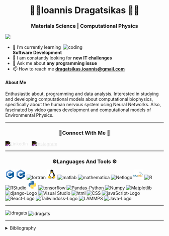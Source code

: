 <h1 align="center"> 👨‍💻Ioannis Dragatsikas 👨‍💻 </h1>
<h3 align="center"> Materials Science | Computational Physics</h3>

![](https://komarev.com/ghpvc/?username=idragats&color=blue)

<img align="right" width="320"  src="https://media2.giphy.com/media/v1.Y2lkPTc5MGI3NjExOGE4ZDRjMGE5M2NhZDZhYTgzMThiNTlhOTZkZmY1MWZiZTI1YzAwOCZjdD1n/qgQUggAC3Pfv687qPC/giphy.gif" alt="coding"> 

- 🌱 I’m currently learning **Software Development**  
- 👯 I am constantly looking for **new IT challenges**
- 💬 Ask me about **any programming issue**
- 📫 How to reach me **dragatsikas.ioannis@gmail.com**

<h4 align="left">About Me</h4>
<p>Enthusiastic about, programming and data analysis. Interested in studying and developing computational models about computational biophysics, specifically about the human nervous system using Neural Networks. 
Also, fascinated by video games development and  computational models of Environmental Physics.</p>


<hr>

<h3 align="center"> 📠Connect With Me 📠</h3>

<p align="left" style="filter: invert(1);>
<a href="https://linkedin.com/in/ioannis-dragatsikas" target="_blank" rel="noreferrer"> <img width="auto" height="30"  src="https://lh3.googleusercontent.com/pw/ABLVV86MXdGbTOHJa5X0H_E8BqlNeo8OjVNOpRT593zcxJjQS3CUqbxOTbCfZo2u7WScur8fR-d_90-OdIVR_u2PJtrT-0hjcUWzo4zoJyzKxnN-8zoTfAWojLYiDmsWq0V4vhRYJJA9QgDLOTuZ7wWBa14=w291-h79-s-no-gm?authuser=0" alt="LinkedIn"></a>&nbsp;&nbsp
<a  href="https://www.instagram.com/_ioannis_d_/" target="_blank" rel="noreferrer"> <img  width="30" height="30"  src="https://upload.wikimedia.org/wikipedia/commons/a/a5/Instagram_icon.png" alt="Instagram" ></a>


</p>
<hr>

<h3 align="center">⚙️Languages And Tools ⚙️</h3> 
<p align="left" > 
<!--<a href="https://www.cprogramming.com/" target="_blank" rel="noreferrer"> --><img width="30" height="30" src="https://raw.githubusercontent.com/devicons/devicon/master/icons/c/c-original.svg" alt="c" >                                      																</a>    
<!--<a href="https://www.w3schools.com/cpp/" target="_blank" rel="noreferrer"> --> <img width="30" height="30" src="https://raw.githubusercontent.com/devicons/devicon/master/icons/cplusplus/cplusplus-original.svg" alt="cplusplus" >             															</a>    
<!--<a href="https://fortran-lang.org/en/" target="_blank" rel="noreferrer">--> <img width="30" height="30" src="https://upload.wikimedia.org/wikipedia/commons/b/b8/Fortran_logo.svg" alt="fortran" >                                             																</a>   
<!--<a href="https://www.linux.org/" target="_blank" rel="noreferrer">--> <img width="30" height="30" src="https://raw.githubusercontent.com/devicons/devicon/master/icons/linux/linux-original.svg" alt="linux" >                                 																</a>    
<!--<a href="https://www.mathworks.com/" target="_blank" rel="noreferrer">--> <img width="30" height="30" src="https://upload.wikimedia.org/wikipedia/commons/2/21/Matlab_Logo.png" alt="matlab" >                                                 																</a>    
<!--<a href="https://www.wolfram.com/mathematica/" target="_blank" rel="noreferrer">--> <img width="30" height="30" src="http://www.wolfram.com/common/framework/img/spikey.en.png" alt="mathematica" >                                            																</a>    
<!--<a href="https://ccl.northwestern.edu/netlogo/" target="_blank" rel="noreferrer">--> <img width="30" height="30" src="http://netlogoweb.org/assets/images/desktopicon.png" alt="Netlogo" >                                                     																</a>    
<!--<a href="https://www.mysql.com/" target="_blank" rel="noreferrer">--> <img width="30" height="30" src="https://raw.githubusercontent.com/devicons/devicon/master/icons/mysql/mysql-original-wordmark.svg" alt="mysql" >                        																</a>   
<!--<a href="https://www.r-project.org/" target="_blank" rel="noreferrer">--> <img width="30" height="30" src="https://user-images.githubusercontent.com/33158051/103333492-1d992100-4a3c-11eb-8cd4-e83cb2c44895.png" alt="R" >                   																</a>    
<!--<a href="https://support--rstudio-com.netlify.app/" target="_blank" rel="noreferrer">--> <img width="30" height="30" src="https://user-images.githubusercontent.com/4233458/29749526-6e7cc994-8b2e-11e7-8c6c-dc1fe28e6ad6.png" alt="RStudio" > 																</a>   
<!--<a href="https://www.python.org" target="_blank" rel="noreferrer">--> <img width="30" height="30" src="https://raw.githubusercontent.com/devicons/devicon/master/icons/python/python-original.svg" alt="python" >                              																</a>    
<!--<a href="https://www.tensorflow.org" target="_blank" rel="noreferrer">--> <img width="30" height="30" src="https://www.vectorlogo.zone/logos/tensorflow/tensorflow-icon.svg" alt="tensorflow" >                                                																</a>    
<!--<a href="https://pandas.pydata.org/" target=" _blank" rel="noreferrer">--> <img width="30" height="30" src="https://pandas.pydata.org/static/img/pandas_mark.svg" alt="Pandas-Python" >                                                        																</a>   
<!--<a href="https://numpy.org/" target=" _blank" rel="noreferrer">--> <img width="30" height="30" src="https://numpy.org/images/logo.svg" alt="Numpy" >                                                                                           																</a>    
<!--<a href="https://matplotlib.org/" target="_blank" rel="noreferrer">--> <img width="30" height="30" src="https://upload.wikimedia.org/wikipedia/commons/8/84/Matplotlib_icon.svg" alt="Matplotlib" >                                            																</a> 

<!--<a href="https://www.djangoproject.com/" target="_blank" rel="noreferrer">--> <img width="30" height="30" src="https://w7.pngwing.com/pngs/10/113/png-transparent-django-web-development-web-framework-python-software-framework-django-text-trademark-logo-thumbnail.png" alt="django-Logo" >              </a>
   
<!--<a href="https://visualstudio.microsoft.com/" target="_blank" rel="noreferrer">--> <img width="30" height="30" src="https://visualstudio.microsoft.com/wp-content/uploads/2021/10/Product-Icon.svg" alt="Visual Studio" >                     																</a>    
<!--<a href="https://www.w3schools.com/html/default.asp" target="_blank" rel="noreferrer">--> <img width="30" height="30" src="https://cdn.jsdelivr.net/gh/devicons/devicon/icons/html5/html5-plain.svg" alt="html" >                              																</a>    
<!--<a href="https://www.w3.org/Style/CSS/" target="_blank" rel="noreferrer">--> <img width="30" height="30" src="https://cdn.jsdelivr.net/gh/devicons/devicon/icons/css3/css3-plain.svg" alt="CSS" >                                              																</a>


<!--<a href="https://www.javascript.com/" target="_blank" rel="noreferrer">-->	<img width="30" height="30" src="https://upload.wikimedia.org/wikipedia/commons/thumb/6/6a/JavaScript-logo.png/800px-JavaScript-logo.png" alt="javaScript-Logo" >                                               				</a>   
<!--<a href="https://react.dev/" target="_blank" rel="noreferrer">-->  <img width="30" height="30" src="https://upload.wikimedia.org/wikipedia/commons/thumb/3/30/React_Logo_SVG.svg/120px-React_Logo_SVG.svg.png" alt="React-Logo" >                                                                			</a> 
<!--<a href="https://tailwindcss.com/" target="_blank" rel="noreferrer">-->	<img width="30" height="30" src="https://seeklogo.com/images/T/tailwind-css-logo-5AD4175897-seeklogo.com.png" alt="Tailwindcss-Logo" >                                                                         				 	    </a> 					 
					 
<!--<a href="https://www.lammps.org/#gsc.tab=0" target="_blank" rel="noreferrer">--> <img width="103" height="30" src="https://www.lammps.org/movies/logo.gif" alt="LAMMPS" >                                                                      																</a>
<!--<a href="https://www.java.com/en/" target="_blank" rel="noreferrer">--> <img width="50" height="50" src="https://raw.githubusercontent.com/jmnote/z-icons/master/svg/java.svg" alt="Java-Logo" >                                               																</a>  
 
</p>           
<hr>
           
<p><img align="left" src="https://github-readme-stats.vercel.app/api/top-langs?username=idragats&show_icons=true&locale=en&layout=compact" alt="idragats" ></p>

<p>&nbsp;<img align="center" src="https://github-readme-stats.vercel.app/api?username=idragats&show_icons=true&locale=en" alt="idragats" ></p>
           
<hr>

<details>
   <summary>Bibliography</summary>
       source of the gif image <a href="https://giphy.com/" target="_blank" rel="noreferrer"> www.giphy.com </a>.
</details>         

           